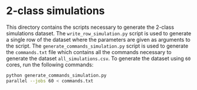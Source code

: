 # 2-class simulations

This directory contains the scripts necessary to generate the 2-class simulations dataset. The `write_row_simulation.py` script is used to generate a single row of the dataset where the parameters are given as arguments to the script. The `generate_commands_simulation.py` script is used to generate the `commands.txt` file which contains all the commands necessary to generate the dataset `all_simulations.csv`. To generate the dataset using `60` cores, run the following commands:

```bash
python generate_commands_simulation.py
parallel --jobs 60 < commands.txt
```
